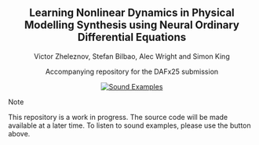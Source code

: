 <h2 style="font-size: 1.5em" align="center">
  Learning Nonlinear Dynamics in Physical Modelling Synthesis using Neural Ordinary Differential Equations
</h2>

<p style="font-size: 1.0em" align="center">
  Victor Zheleznov, Stefan Bilbao, Alec Wright and Simon King
</p>

<p style="font-size: 1.0em" align="center">
  Accompanying repository for the DAFx25 submission
</p>

<div align="center">
  
  [![Sound Examples](https://img.shields.io/badge/Sound_Examples-blue)](https://victorzheleznov.github.io/dafx25/)
  
</div>

> [!NOTE]
> This repository is a work in progress. The source code will be made available at a later time. To listen to sound examples, please use the button above.
